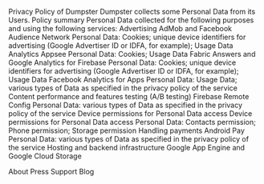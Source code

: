   Privacy Policy of Dumpster
Dumpster collects some Personal Data from its Users.
Policy summary
Personal Data collected for the following purposes and using the following services:
Advertising
AdMob and Facebook Audience Network
Personal Data: Cookies; unique device identifiers for advertising (Google Advertiser ID or IDFA, for example); Usage Data
Analytics
Appsee
Personal Data: Cookies; Usage Data
Fabric Answers and Google Analytics for Firebase
Personal Data: Cookies; unique device identifiers for advertising (Google Advertiser ID or IDFA, for example); Usage Data
Facebook Analytics for Apps
Personal Data: Usage Data; various types of Data as specified in the privacy policy of the service
Content performance and features testing (A/B testing)
Firebase Remote Config
Personal Data: various types of Data as specified in the privacy policy of the service
Device permissions for Personal Data access
Device permissions for Personal Data access
Personal Data: Contacts permission; Phone permission; Storage permission
Handling payments
Android Pay
Personal Data: various types of Data as specified in the privacy policy of the service
Hosting and backend infrastructure
Google App Engine and Google Cloud Storage




































About
Press
Support
Blog
